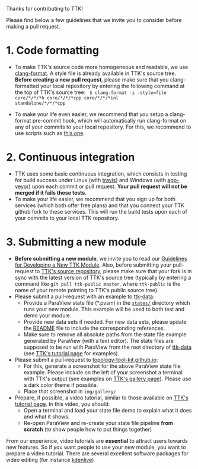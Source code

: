 Thanks for contributing to TTK!

Please find below a few guidelines that we invite you to consider before making a pull request.

# 1. Code formatting
  - To make TTK's source code more homogeneous and readable, we use [clang-format](https://clang.llvm.org/docs/ClangFormat.html). A style file is already available in TTK's source tree.
**Before creating a new pull request**, please make sure that you clang-formatted your local 
repository by entering the following command at the top of TTK's source tree: <code>
$ clang-format -i -style=file core/\*/\*/\*h core/\*/\*/\*cpp core/\*/\*/\*inl standalone/\*/\*/\*cpp</code>

  - To make your life even easier, we recommend that you setup a clang-format pre-commit hook, which will automatically run clang-format on any of your commits to your local repository.
For this, we recommend to use scripts such as [this one](https://github.com/barisione/clang-format-hooks/).


# 2. Continuous integration
  - TTK uses some basic continuous integration, which consists in testing for build success under Linux (with [travis](https://travis-ci.org/)) and Windows (with [app-veyor](https://www.appveyor.com/)) upon each commit or pull request. **Your pull request will not be merged if it fails these tests**.
  - To make your life easier, we recommend that you sign up for both services (which both offer free plans) and that you connect your TTK github fork to these services. This will run the build tests upon each of your commits to your local TTK repository.


# 3. Submitting a new module
  - **Before submitting a new module**, we invite you to read our [Guidelines for Developing a New TTK Module](https://github.com/topology-tool-kit/ttk/wiki/Guidelines-for-Developing-a-New-TTK-Module). Also, before submitting your pull-request to [TTK's source repository](https://github.com/topology-tool-kit/ttk), please make sure that your fork is in sync with the latest version of TTK's source tree (typically by entering a command like <code>git pull ttk-public master</code>, where <code>ttk-public</code> is the name of your remote pointing to TTK's public source tree).
  - Please submit a pull-request with an example to [ttk-data](https://github.com/topology-tool-kit/ttk-data):
    - Provide a ParaView state file (*.pvsm) in the [<code>states/</code>](https://github.com/topology-tool-kit/ttk-data/tree/master/states) directory which runs your new module. This example will be used to both test and demo your module.
    - Provide new data sets if needed. For new data sets, please update the [README](https://github.com/topology-tool-kit/ttk-data/blob/master/README) file to include the corresponding references.
    - Make sure to remove all absolute paths from the state file example generated by ParaView (with a text editor). The state files are supposed to be run with ParaView from the root directory of [ttk-data](https://github.com/topology-tool-kit/ttk-data) (see [TTK's tutorial page](https://topology-tool-kit.github.io/tutorials.html) for examples).
  - Please submit a pull-request to [topology-tool-kit.github.io](https://github.com/topology-tool-kit/topology-tool-kit.github.io):
    - For this, generate a screenshot for the above ParaView state file example. Please include on the left of your screenshot a terminal with TTK's output (see examples on [TTK's gallery page](https://topology-tool-kit.github.io/gallery.html)). Please use a dark color theme if possible.
    - Place that screenshot in <code>img/gallery/</code>
  - Prepare, if possible, a video tutorial, similar to those available on [TTK's tutorial page](https://topology-tool-kit.github.io/tutorials.html). In this video, you should:
    - Open a terminal and load your state file demo to explain what it does and what it shows.
    - Re-open ParaView and re-create your state file pipeline **from scratch** (to show people how to put things together)

From our experience, video tutorials are **essential** to attract users towards new features. So if you want people to use your new module, you want to prepare a video tutorial. There are several excellent software packages for video editing (for instance [kdenlive](https://kdenlive.org/en/))
